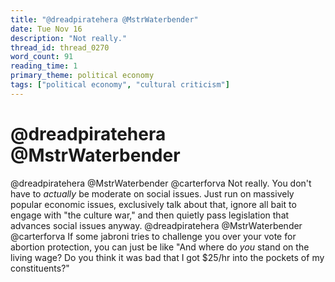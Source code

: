 ```yaml
---
title: "@dreadpiratehera @MstrWaterbender"
date: Tue Nov 16
description: "Not really."
thread_id: thread_0270
word_count: 91
reading_time: 1
primary_theme: political economy
tags: ["political economy", "cultural criticism"]
---
```


# @dreadpiratehera @MstrWaterbender

@dreadpiratehera @MstrWaterbender @carterforva Not really. You don't have to *actually* be moderate on social issues. Just run on massively popular economic issues, exclusively talk about that, ignore all bait to engage with "the culture war," and then quietly pass legislation that advances social issues anyway. @dreadpiratehera @MstrWaterbender @carterforva If some jabroni tries to challenge you over your vote for abortion protection, you can just be like "And where do *you* stand on the living wage? Do you think it was bad that I got $25/hr into the pockets of my constituents?"